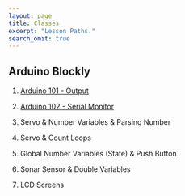 ```yaml
---
layout: page
title: Classes
excerpt: "Lesson Paths."
search_omit: true
---
```


##  Arduino Blockly

1) [Arduino 101 - Output](/arduino-blockly/lesson-1-output/) 

2) [Arduino 102 - Serial Monitor](/arduino-blockly/lesson-2-serial-monitor/) 

3) Servo & Number Variables & Parsing Number

4) Servo & Count Loops

5) Global Number Variables (State) & Push Button

6) Sonar Sensor & Double Variables

7) LCD Screens 

